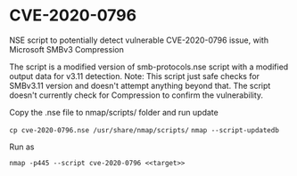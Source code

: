 # CVE-2020-0796
NSE script to potentially detect vulnerable CVE-2020-0796 issue, with Microsoft SMBv3 Compression 

The script is a modified version of smb-protocols.nse script with a modified output data for v3.11 detection. 
Note: This script just safe checks for SMBv3.11 version and doesn't attempt anything beyond that. The script doesn't currently check for Compression to confirm the vulnerability. 

Copy the .nse file to nmap/scripts/ folder and run update

``cp cve-2020-0796.nse /usr/share/nmap/scripts/``
``nmap --script-updatedb``

Run as 

``nmap -p445 --script cve-2020-0796 <<target>>``
